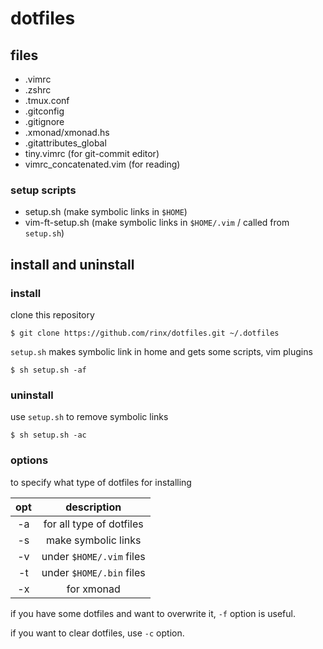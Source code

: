 # dotfiles

## files

* .vimrc
* .zshrc
* .tmux.conf
* .gitconfig
* .gitignore
* .xmonad/xmonad.hs
* .gitattributes\_global
* tiny.vimrc (for git-commit editor)
* vimrc\_concatenated.vim (for reading)

### setup scripts

* setup.sh (make symbolic links in `$HOME`)
* vim-ft-setup.sh (make symbolic links in `$HOME/.vim` / called from `setup.sh`)

## install and uninstall

### install

clone this repository

    $ git clone https://github.com/rinx/dotfiles.git ~/.dotfiles

`setup.sh` makes symbolic link in home and gets some scripts, vim plugins

    $ sh setup.sh -af

### uninstall

use `setup.sh` to remove symbolic links

    $ sh setup.sh -ac

### options

to specify what type of dotfiles for installing

|opt | description              |
|:--:|:------------------------:|
| -a | for all type of dotfiles |
| -s | make symbolic links      |
| -v | under `$HOME/.vim` files |
| -t | under `$HOME/.bin` files |
| -x | for xmonad               |

if you have some dotfiles and want to overwrite it, `-f` option is useful.

if you want to clear dotfiles, use `-c` option.


